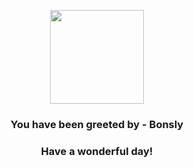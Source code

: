 <p align="center">
    <img src="https://raw.githubusercontent.com/PokeAPI/sprites/master/sprites/pokemon/438.png" width="150" height="150">
</p>
<h3 align="center">You have been greeted by - <b>Bonsly</b></h3>
<h3 align="center">Have a wonderful day!</h3>
